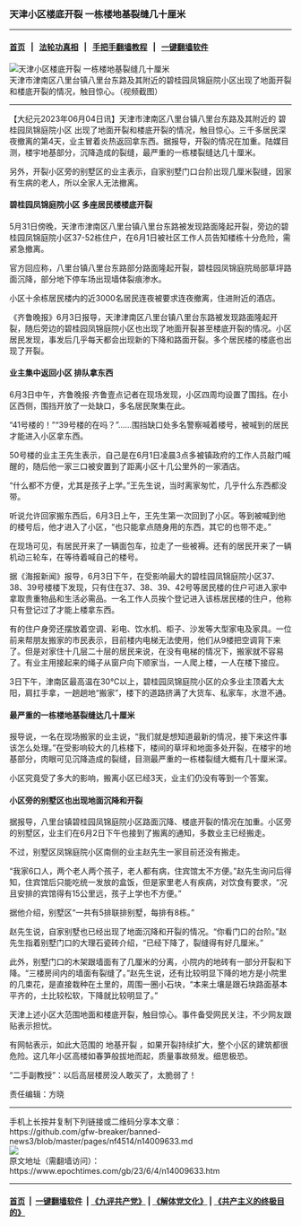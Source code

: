 ### 天津小区楼底开裂 一栋楼地基裂缝几十厘米
------------------------

#### [首页](https://github.com/gfw-breaker/banned-news3/blob/master/README.md) &nbsp;&nbsp;|&nbsp;&nbsp; [法轮功真相](https://github.com/begood0513/basic/blob/master/README.md)  &nbsp;&nbsp;|&nbsp;&nbsp; [手把手翻墙教程](https://github.com/gfw-breaker/guides/wiki)  &nbsp;&nbsp;|&nbsp;&nbsp; [一键翻墙软件](https://github.com/gfw-breaker/nogfw/blob/master/README.md)  



<div><img alt="天津小区楼底开裂 一栋楼地基裂缝几十厘米" class="attachment-djy_600_400 size-djy_600_400 wp-post-image" src="https://i.epochtimes.com/assets/uploads/2023/06/id14009683-3373d106350b8660ba5392fd0298c48b-600x400.png"/>
<div class="caption">
 天津市津南区八里台镇八里台东路及其附近的碧桂园凤锦庭院小区出现了地面开裂和楼底开裂的情况，触目惊心。（视频截图）
</div></div><hr/>


<div><p>
 【大纪元2023年06月04日讯】天津市津南区八里台镇八里台东路及其附近的
 <ok href="https://www.epochtimes.com/gb/tag/%E7%A2%A7%E6%A1%82%E5%9B%AD%E5%87%A4%E9%94%A6%E5%BA%AD%E9%99%A2%E5%B0%8F%E5%8C%BA.html">
  碧桂园凤锦庭院小区
 </ok>
 出现了地面开裂和楼底开裂的情况，触目惊心。三千多居民深夜撤离的第4天，业主冒着炎热返回拿东西。据报导，开裂的情况在加重。陆媒目测，楼宇地基部分，沉降造成的裂缝，最严重的一栋楼裂缝达几十厘米。
</p>
<p>
 另外，开裂小区旁的别墅区的业主表示，自家别墅门口台阶出现几厘米裂缝，因家有生病的老人，所以全家人无法撤离。
</p>
<h4>
 <ok href="https://www.epochtimes.com/gb/tag/%E7%A2%A7%E6%A1%82%E5%9B%AD%E5%87%A4%E9%94%A6%E5%BA%AD%E9%99%A2%E5%B0%8F%E5%8C%BA.html">
  碧桂园凤锦庭院小区
 </ok>
 多座居民楼楼底开裂
</h4>
<p>
 5月31日傍晚，天津市津南区八里台镇八里台东路被发现路面隆起开裂，旁边的碧桂园凤锦庭院小区37-52栋住户，在6月1日被社区工作人员告知楼栋十分危险，需紧急撤离。
</p>
<p>
 官方回应称，八里台镇八里台东路部分路面隆起开裂，碧桂园凤锦庭院局部草坪路面沉降，部分地下停车场出现墙体裂痕渗水。
</p>
<p>
 小区十余栋居民楼内的近3000名居民连夜被要求连夜撤离，住进附近的酒店。
</p>
<p>
 《齐鲁晚报》6月3日报导，天津津南区八里台镇八里台东路被发现路面隆起开裂，随后旁边的碧桂园凤锦庭院小区也出现了地面开裂甚至楼底开裂的情况。小区居民发现，事发后几乎每天都会出现新的下降和路面开裂。多个居民楼的楼底也出现了开裂。
</p>
<h4>
 业主集中返回小区 排队拿东西
</h4>
<p>
 6月3日中午，齐鲁晚报·齐鲁壹点记者在现场发现，小区四周均设置了围挡。在小区西侧，围挡开放了一处缺口，多名居民聚集在此。
</p>
<p>
 “41号楼的！”“39号楼的在吗？”……围挡缺口处多名警察喊着楼号，被喊到的居民才能进入小区拿东西。
</p>
<p>
 50号楼的业主王先生表示，自己是在6月1日凌晨3点多被镇政府的工作人员敲门喊醒的，随后他一家三口被安置到了距离小区十几公里外的一家酒店。
</p>
<p>
 “什么都不方便，尤其是孩子上学。”王先生说，当时离家匆忙，几乎什么东西都没带。
</p>
<p>
 听说允许回家搬东西后，6月3日上午，王先生第一次回到了小区。等到被喊到他的楼号后，他才进入了小区，“也只能拿点随身用的东西，其它的也带不走。”
</p>
<p>
 在现场可见，有居民开来了一辆面包车，拉走了一些被褥。还有的居民开来了一辆机动三轮车，在等待着喊自己的楼号。
</p>
<p>
 据《海报新闻》报导，6月3日下午，在受影响最大的碧桂园凤锦庭院小区37、38、39号楼楼下发现，只有住在37、38、39、42号等居民楼的住户可进入家中拿取贵重物品和生活必需品。一名工作人员挨个登记进入该栋居民楼的住户，他称只有登记过了才能上楼拿东西。
</p>
<p>
 有的住户身旁还摆放着空调、彩电、饮水机、柜子、沙发等大型家电及家具。一位前来帮朋友搬家的市民表示，目前楼内电梯无法使用，他们从9楼把空调背下来了。但是对家住十几层二十层的居民来说，在没有电梯的情况下，搬家就不容易了。有业主用接起来的绳子从窗户向下顺家当，一人爬上楼，一人在楼下接应。
</p>
<p>
 3日下午，津南区最高温在30℃以上，碧桂园凤锦庭院小区的众多业主顶着大太阳，肩扛手拿，一趟趟地“搬家”，楼下的道路挤满了大货车、私家车，水泄不通。
</p>
<h4>
 最严重的一栋楼地基裂缝达几十厘米
</h4>
<p>
 报导说，一名在现场搬家的业主说，“我们就是想知道最新的情况，接下来这件事该怎么处理。”在受影响较大的几栋楼下，楼间的草坪和地面多处开裂，在楼宇的地基部分，肉眼可见沉降造成的裂缝，目测最严重的一栋楼裂缝大概有几十厘米深。
</p>
<p>
 小区究竟受了多大的影响，搬离小区已经3天，业主们仍没有等到一个答案。
</p>
<h4>
 小区旁的别墅区也出现地面沉降和开裂
</h4>
<p>
 据报导，八里台镇碧桂园凤锦庭院小区路面沉降、楼底开裂的情况在加重。小区旁的别墅区，业主们在6月2日下午也接到了搬离的通知，多数业主已经搬走。
</p>
<p>
 不过，别墅区凤锦庭院小区南侧的业主赵先生一家目前还没有搬走。
</p>
<p>
 “我家6口人，两个老人两个孩子，老人都有病，住宾馆太不方便。”赵先生询问后得知，住宾馆后只能吃统一发放的盒饭，但是家里老人有疾病，对饮食有要求，“况且安排的宾馆得有15公里远，孩子上学也不方便。”
</p>
<p>
 据他介绍，别墅区“一共有5排联排别墅，每排有8栋。”
</p>
<p>
 赵先生说，自家别墅也已经出现了地面沉降和开裂的情况。“你看门口的台阶。”赵先生指着别墅门口的大理石瓷砖介绍，“已经下降了，裂缝得有好几厘米。”
</p>
<p>
 此外，别墅门口的木架跟墙面有了几厘米的分离，小院内的地砖有一部分开裂和下降。“三楼房间内的墙面有裂缝了。”赵先生说，还有比较明显下降的地方是小院里的几束花，是直接栽种在土里的，周围一圈小石块，“本来土壤是跟石块路面基本平齐的，土比较松软，下降就比较明显了。”
</p>
<p>
 天津上述小区大范围地面和楼底开裂，触目惊心。事件备受网民关注，不少网友跟贴表示担忧。
</p>
<p>
 有网帖表示，如此大范围的
 <ok href="https://www.epochtimes.com/gb/tag/%E5%9C%B0%E5%9F%BA%E5%BC%80%E8%A3%82.html">
  地基开裂
 </ok>
 ，如果开裂持续扩大，整个小区的建筑都很危险。这几年小区高楼如春笋般拔地而起，质量事故频发。细思极恐。
</p>
<p>
 “二手副教授”：以后高层楼房没人敢买了，太脆弱了！
</p>
<p>
 责任编辑：方晓
</p>
</div>
<hr/>
手机上长按并复制下列链接或二维码分享本文章：<br/>
https://github.com/gfw-breaker/banned-news3/blob/master/pages/nf4514/n14009633.md <br/>
<a href='https://github.com/gfw-breaker/banned-news3/blob/master/pages/nf4514/n14009633.md'><img src='https://github.com/gfw-breaker/banned-news3/blob/master/pages/nf4514/n14009633.md.png'/></a> <br/>
原文地址（需翻墙访问）：https://www.epochtimes.com/gb/23/6/4/n14009633.htm


------------------------
#### [首页](https://github.com/gfw-breaker/banned-news3/blob/master/README.md) &nbsp;|&nbsp; [一键翻墙软件](https://github.com/gfw-breaker/nogfw/blob/master/README.md) &nbsp;| [《九评共产党》](https://github.com/gfw-breaker/9ping.md/blob/master/README.md#九评之一评共产党是什么) | [《解体党文化》](https://github.com/gfw-breaker/jtdwh.md/blob/master/README.md) | [《共产主义的终极目的》](https://github.com/gfw-breaker/gczydzjmd.md/blob/master/README.md)


<img src='http://gfw-breaker.win/banned-news3/pages/nf4514/n14009633.md' width='0px' height='0px'/>